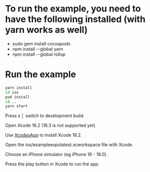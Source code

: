 # To run the example, you need to have the following installed (with yarn works as well)

- sudo gem install cocoapods
- npm install --global yarn
- npm install --global rollup

# Run the example

```bash
yarn install
cd ios
pod install
cd ..
yarn start
```

Press s │ switch to development build.

Open Xcode 16.2 (16.3 is not supported yet).

Use [XcodesApp](https://github.com/XcodesOrg/XcodesApp) to install Xcode 16.2.

Open the ios/exampleexpolatest.xcworkspace file with Xcode.

Choose an iPhone simulator (eg iPhone 16 - 18.0).

Press the play button in Xcode to run the app.
